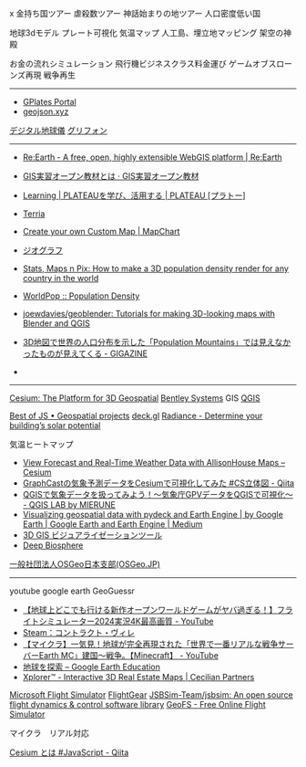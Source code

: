 
x 金持ち国ツアー
虐殺数ツアー
神話始まりの地ツアー
人口密度低い国

地球3dモデル
プレート可視化
気温マップ
人工島、埋立地マッピング
架空の神殿

お金の流れシミュレーション
飛行機ビジネスクラス料金運び
ゲームオブスローンズ再現
戦争再生


---

- [GPlates Portal](https://portal.gplates.org/)
- [geojson.xyz](https://geojson.xyz/)

[デジタル地球儀](https://digital-globe.netlify.app/)
[グリフォン](https://griffon.netlify.app/)

---


- [Re:Earth - A free, open, highly extensible WebGIS platform | Re:Earth](https://reearth.io/ja/)
- [GIS実習オープン教材とは · GIS実習オープン教材](https://gis-oer.github.io/gitbook/book/)
- [Learning | PLATEAUを学び、活用する | PLATEAU [プラトー]](https://www.mlit.go.jp/plateau/learning/)
- [Terria](https://terria.io/)
- [Create your own Custom Map | MapChart](https://www.mapchart.net/)
- [ジオグラフ](https://www.geograph.teikokushoin.co.jp/)


- [Stats, Maps n Pix: How to make a 3D population density render for any country in the world](https://www.statsmapsnpix.com/2020/11/how-to-make-3d-population-density.html)
- [WorldPop :: Population Density](https://hub.worldpop.org/project/categories?id=18)
- [joewdavies/geoblender: Tutorials for making 3D-looking maps with Blender and QGIS](https://github.com/joewdavies/geoblender?tab=readme-ov-file)
- [3D地図で世界の人口分布を示した「Population Mountains」では見えなかったものが見えてくる - GIGAZINE](https://gigazine.net/news/20181213-population-mountains/)
- 


---

[Cesium: The Platform for 3D Geospatial](https://cesium.com/)
[Bentley Systems](https://ja.bentley.com/)
GIS
[QGIS](https://qgis.org/)


[Best of JS • Geospatial projects](https://bestofjs.org/projects?page=1&limit=30&tags=geospatial&sort=total)
[deck.gl](https://deck.gl/)
[Radiance - Determine your building’s solar potential](https://useradiance.com/)


気温ヒートマップ
- [View Forecast and Real-Time Weather Data with AllisonHouse Maps – Cesium](https://cesium.com/blog/2017/04/27/allisonhouse/)
- [GraphCastの気象予測データをCesiumで可視化してみた #CS立体図 - Qiita](https://qiita.com/wayama_ryousuke/items/f1823be92153e9b2928b)
- [QGISで気象データを扱ってみよう！〜気象庁GPVデータをQGISで可視化〜 - QGIS LAB by MIERUNE](https://qgis.mierune.co.jp/posts/usecase_jma-weather-data)
- [Visualizing geospatial data with pydeck and Earth Engine | by Google Earth | Google Earth and Earth Engine | Medium](https://medium.com/google-earth/visualizing-geospatial-data-with-pydeck-and-earth-engine-8f77ce1fc8bb)
- [3D GIS ビジュアライゼーションツール](https://chatgpt.com/c/685622fc-ded4-8013-a3b0-bc1cfc6a3df3)
- [Deep Biosphere](https://portal.gplates.org/portal/biosphere/)




[一般社団法人OSGeo日本支部(OSGeo.JP)](https://www.osgeo.jp/about)



---


youtube google earth
GeoGuessr

- [【地球上どこでも行ける新作オープンワールドゲームがヤバ過ぎる！】フライトシミュレーター2024実況4K最高画質 - YouTube](https://www.youtube.com/watch?v=Ty79OKfaZbs)
- [Steam：コントラクト・ヴィレ](https://store.steampowered.com/app/2698780/_/?l=japanese)
- [【マイクラ】一気見！地球が完全再現された「世界で一番リアルな戦争サーバーEarth MC」建国～戦争。【Minecraft】 - YouTube](https://www.youtube.com/watch?v=-LHpQS7oYLo)
- [地球を探索 – Google Earth Education](https://www.google.com/earth/education/explore-earth/)
- [Xplorer™ - Interactive 3D Real Estate Maps | Cecilian Partners](https://www.cecilianpartners.com/products/xplorer)



[Microsoft Flight Simulator](https://www.flightsimulator.com/)
[FlightGear](https://www.flightgear.org/)
[JSBSim-Team/jsbsim: An open source flight dynamics & control software library](https://github.com/JSBSim-Team/jsbsim)
[GeoFS - Free Online Flight Simulator](https://www.geo-fs.com/)

マイクラ　リアル対応


[Cesium とは #JavaScript - Qiita](https://qiita.com/haystacker/items/2b17287ebf60bf87e892)

